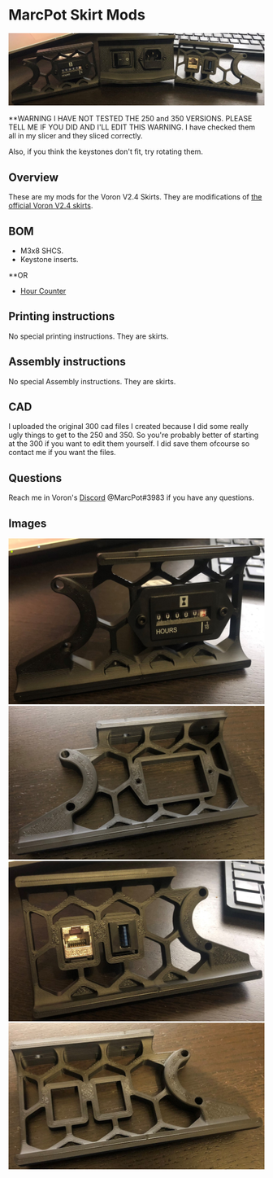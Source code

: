 # MarcPot Skirt Mods
![All Options](Images/all_skirt_mods.JPEG)

**WARNING I HAVE NOT TESTED THE 250 and 350 VERSIONS. PLEASE TELL ME IF YOU DID AND I'LL EDIT THIS WARNING.
I have checked them all in my slicer and they sliced correctly.

Also, if you think the keystones don't fit, try rotating them.
## Overview
These are my mods for the Voron V2.4 Skirts. They are modifications of [the official Voron V2.4 skirts](https://github.com/VoronDesign/Voron-2\STLs\VORON2.4\Skirts).

## BOM
* M3x8 SHCS.
* Keystone inserts.

**OR

* [Hour Counter](https://aliexpress.com/item/33010541388.html?)

## Printing instructions
No special printing instructions. They are skirts.

## Assembly instructions
No special Assembly instructions. They are skirts.

## CAD
I uploaded the original 300 cad files I created because I did some really ugly things to get to the 250 and 350. So you're probably better of starting at the 300 if you want to edit them yourself. I did save them ofcourse so contact me if you want the files.

## Questions
Reach me in Voron's [Discord](https://discord.gg/xgXWctB) @MarcPot#3983 if you have any questions.

## Images
![Hour Counter Skirt](Images/hour_counter_skirt.JPEG)
![Hour Counter Skirt Empty](Images/hour_counter_skirt_empty.JPEG)
![Keystone Skirt](Images/keystone_skirt.JPEG)
![Keystone Skirt Empty](Images/keystone_skirt_empty.JPEG)
